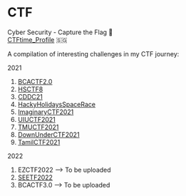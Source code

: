 # CTF
Cyber Security - Capture the Flag 🚩  
[CTFtime_Profile](https://ctftime.org/team/156732) 🇸🇬  

A compilation of interesting challenges in my CTF journey:  

2021
1. [BCACTF2.0](https://github.com/Rookie441/CTF/blob/main/CTFs/BCACTF2.0_Writeup.md)
2. [HSCTF8](https://github.com/Rookie441/CTF/blob/main/CTFs/HSCTF8_Writeup.md)
3. [CDDC21](https://github.com/Rookie441/CTF/blob/main/CTFs/CDDC21_Writeup.md)
4. [HackyHolidaysSpaceRace](https://github.com/Rookie441/CTF/blob/main/CTFs/Hacky_Holidays_Space_Race_Writeup.md)
5. [ImaginaryCTF2021](https://github.com/Rookie441/CTF/blob/main/CTFs/ImaginaryCTF2021_Writeup.md)
6. [UIUCTF2021](https://github.com/Rookie441/CTF/blob/main/CTFs/UIUCTF2021_Writeup.md)
7. [TMUCTF2021](https://github.com/Rookie441/CTF/blob/main/CTFs/TMUCTF2021_Writeup.md)
8. [DownUnderCTF2021](https://github.com/Rookie441/CTF/blob/main/CTFs/DownUnderCTF2021_Writeup.md)
9. [TamilCTF2021](https://github.com/Rookie441/CTF/blob/main/CTFs/TamilCTF2021_Writeup.md)

2022
1. EZCTF2022 --> To be uploaded
2. [SEETF2022](https://github.com/Rookie441/CTF/blob/main/CTFs/SEETF2022_Writeup.md)
3. BCACTF3.0 --> To be uploaded
